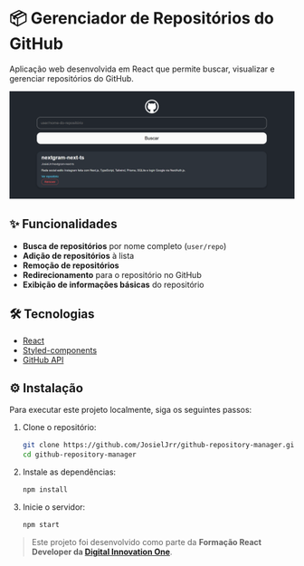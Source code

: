 # 📦 Gerenciador de Repositórios do GitHub

Aplicação web desenvolvida em React que permite buscar, visualizar e gerenciar repositórios do GitHub.

<div align="center">
  <img src="./public/gitHub-repository-manager.png" alt="Preview Repository Manager" width="600px">
</div>

## ✨ Funcionalidades

- **Busca de repositórios** por nome completo (`user/repo`)
- **Adição de repositórios** à lista
- **Remoção de repositórios**
- **Redirecionamento** para o repositório no GitHub
- **Exibição de informações básicas** do repositório

## 🛠 Tecnologias

- [React](https://conf.react.dev/)
- [Styled-components](https://styled-components.com/)
- [GitHub API](https://docs.github.com/en/rest)

## ⚙️ Instalação

Para executar este projeto localmente, siga os seguintes passos:

1. Clone o repositório:
    ```bash
    git clone https://github.com/JosielJrr/github-repository-manager.git
    cd github-repository-manager
    ```
2. Instale as dependências:
    ```bash
    npm install
    ```
3. Inicie o servidor:
    ```bash
    npm start
    ```

> Este projeto foi desenvolvido como parte da **Formação React Developer da [Digital Innovation One](https://www.dio.me/)**.
